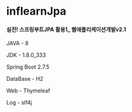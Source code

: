 # inflearnJpa
#### 실전! 스프링부트JPA 활용1_ 웹애플리케이션개발v2.1

JAVA - 8

JDK  - 1.8.0_333

Spring Boot 2.7.5

DataBase - H2

Web - Thymeleaf

Log - slf4j
